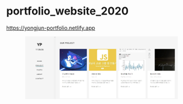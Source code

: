 # portfolio_website_2020

https://yongjun-portfolio.netlify.app
<center>
    <img src="./portfolio_website.jpg" width="80%" height="80%">
</center>
